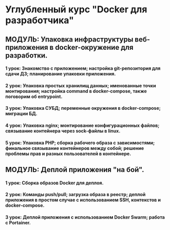 Углубленный курс "Docker для разработчика"
===============================
## МОДУЛЬ: Упаковка инфраструктуры веб-приложения в docker-окружение для разработки.
#### **1 урок:** Знакомство с приложением; настройка git-репозитория для сдачи ДЗ; планирование упаковки приложения.
#### **2 урок:** Упаковка простых хранилищ данных; именованные точки монтирования; настройка command в docker-compose, также поговорим об entrypoint.
#### **3 урок:** Упаковка СУБД; переменные окружения в docker-compose; миграции БД.
#### **4 урок:** Упаковка nginx; монтирование конфигурационных файлов; связывание контейнера через sock-файлы в linux.
#### **5 урок:** Упаковка PHP; сборка рабочего образа с зависимостями; финальное связывание контейнеров между собой; решение проблемы прав и разных пользователей в контейнере.

## МОДУЛЬ: Деплой приложения "на бой".
#### **1 урок:** Сборка образов Docker для деплоя.
#### **2 урок:** Команды push/pull; загрузка образа в реестр; деплой приложения в простом случае с использованием SSH, контекстов и docker-compose.
#### **3 урок:** Деплой приложения с использованием Docker Swarm; работа с Portainer.
